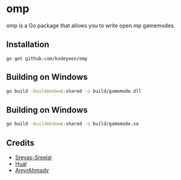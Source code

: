 # omp
omp is a Go package that allows you to write open.mp gamemodes.

## Installation

```shell
go get github.com/kodeyeen/omp
```

## Building on Windows

```bash
go build -buildmode=c-shared -o build/gamemode.dll
```


## Building on Windows

```bash
go build -buildmode=c-shared -o build/gamemode.so
```

## Credits

* [Sreyas-Sreelal](https://github.com/Sreyas-Sreelal)
* [Hual](https://github.com/Hual)
* [AmyrAhmady](https://github.com/AmyrAhmady)
